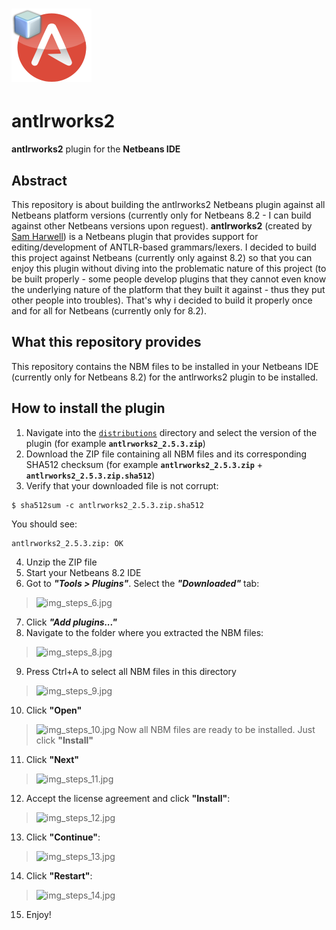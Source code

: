 # ![antlrworks2](./logo-antlr-2.png "antlrworks2")
# antlrworks2 

**antlrworks2** plugin for the **Netbeans IDE**

## Abstract

This repository is about building the antlrworks2 Netbeans plugin against all Netbeans platform versions (currently only for Netbeans 8.2 - I can build against other Netbeans versions upon reguest).
**antlrworks2** (created by [Sam Harwell](https://github.com/tunnelvisionlabs/antlrworks2)) is a Netbeans plugin that provides support for editing/development of ANTLR-based grammars/lexers.
I decided to build this project against Netbeans (currently only against 8.2) so that you can enjoy this plugin without diving into the problematic nature of this project (to be built properly - some people develop plugins that they cannot even know the underlying nature of the platform that they built it against - thus they put other people into troubles). That's why i decided to build it properly once and for all for Netbeans (currently only for 8.2).

## What this repository provides

This repository contains the NBM files to be installed in your Netbeans IDE (currently only for Netbeans 8.2) for the antlrworks2 plugin to be installed.

## How to install the plugin

1. Navigate into the [`distributions`](./distributions) directory and select the version of the plugin (for example **`antlrworks2_2.5.3.zip`**)
2. Download the ZIP file containing all NBM files and its corresponding SHA512 checksum (for example **`antlrworks2_2.5.3.zip`** + **`antlrworks2_2.5.3.zip.sha512`**)
3. Verify that your downloaded file is not corrupt:
 >
 ```console
 $ sha512sum -c antlrworks2_2.5.3.zip.sha512
 ```
 You should see:
  >
 ```console
 antlrworks2_2.5.3.zip: OK
 ```
4. Unzip the ZIP file
5. Start your Netbeans 8.2 IDE
6. Got to ***"Tools > Plugins"***. Select the ***"Downloaded"*** tab:
 > ![img_steps_6.jpg](./img_steps_6.jpg "Got to Tools > Plugins. Select the Downloaded tab")
7. Click ***"Add plugins..."***
8. Navigate to the folder where you extracted the NBM files:
 > ![img_steps_8.jpg](./img_steps_8.jpg "Navigate to the folder where you extracted the NBM files")
9. Press Ctrl+A to select all NBM files in this directory
 > ![img_steps_9.jpg](./img_steps_9.jpg "Select all NBM files in this directory")
10. Click **"Open"**
 > ![img_steps_10.jpg](./img_steps_10.jpg "Select all NBM files in this directory")
 > Now all NBM files are ready to be installed. Just click **"Install"**
11. Click **"Next"**
 > ![img_steps_11.jpg](./img_steps_11.jpg "Accept the license agreement and click Install")
12. Accept the license agreement and click **"Install"**:
 > ![img_steps_12.jpg](./img_steps_12.jpg "Accept the license agreement and click Install")
13. Click **"Continue"**:
 > ![img_steps_13.jpg](./img_steps_13.jpg "Click Continue")
14. Click **"Restart"**:
 > ![img_steps_14.jpg](./img_steps_14.jpg "Click Restart")
15. Enjoy!
